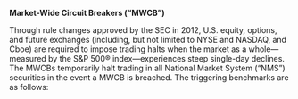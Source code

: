 **Market-Wide Circuit Breakers (“MWCB”)**

Through rule changes approved by the SEC in 2012, U.S. equity, options, and future exchanges (including, but not limited to NYSE and NASDAQ, and Cboe) are required to impose trading halts when the market as a whole—measured by the S&P 500® index—experiences steep single-day declines. The MWCBs temporarily halt trading in all National Market System (“NMS”) securities in the event a MWCB is breached. The triggering benchmarks are as follows:
